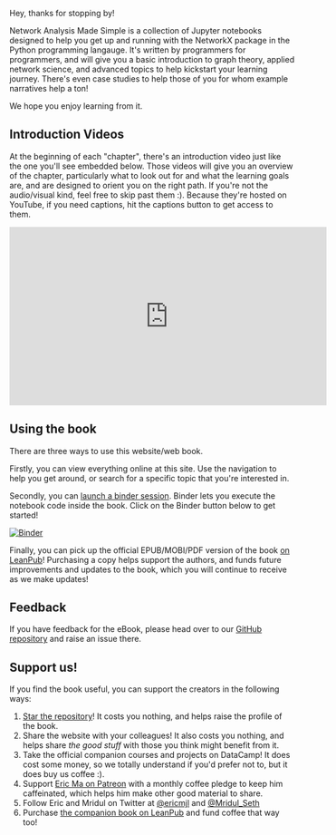 Hey, thanks for stopping by!

Network Analysis Made Simple is a collection of Jupyter notebooks
designed to help you get up and running with the NetworkX package
in the Python programming langauge.
It's written by programmers for programmers,
and will give you a basic introduction to
graph theory, applied network science,
and advanced topics to help kickstart your learning journey.
There's even case studies to help those of you
for whom example narratives help a ton!

We hope you enjoy learning from it.

## Introduction Videos

At the beginning of each "chapter",
there's an introduction video just like the one you'll see embedded below.
Those videos will give you an overview of the chapter,
particularly what to look out for and what the learning goals are,
and are designed to orient you on the right path.
If you're not the audio/visual kind,
feel free to skip past them :).
Because they're hosted on YouTube,
if you need captions,
hit the captions button to get access to them.

<iframe width="560" height="315" src="https://www.youtube.com/embed/JdcFLuZLJ3Y" frameborder="0" allow="accelerometer; autoplay; clipboard-write; encrypted-media; gyroscope; picture-in-picture" allowfullscreen></iframe>

## Using the book

There are three ways to use this website/web book.

Firstly, you can view everything online at this site.
Use the navigation to help you get around,
or search for a specific topic that you're interested in.

Secondly, you can [launch a binder session][binder].
Binder lets you execute the notebook code inside the book.
Click on the Binder button below to get started!

[![Binder](https://mybinder.org/badge.svg)][binder]

Finally, you can pick up the official EPUB/MOBI/PDF version of the book
[on LeanPub][leanpub]!
Purchasing a copy helps support the authors,
and funds future improvements and updates to the book,
which you will continue to receive as we make updates!

## Feedback

If you have feedback for the eBook,
please head over to our [GitHub repository][repo] and raise an issue there.

## Support us!

If you find the book useful,
you can support the creators in the following ways:

1. [Star the repository][repo]! It costs you nothing,
and helps raise the profile of the book.
1. Share the website with your colleagues! It also costs you nothing,
and helps share _the good stuff_ with those you think might benefit from it.
1. Take the official companion courses and projects on DataCamp!
It does cost some money, so we totally understand if you'd prefer not to, but it does buy us coffee :).
1. Support [Eric Ma on Patreon](https://www.patreon.com/ericmjl) with a monthly coffee pledge
to keep him caffeinated, which helps him make other good material to share.
1. Follow Eric and Mridul on Twitter at [@ericmjl](https://twitter.com/ericmjl) and [@Mridul_Seth](https://twitter.com/Mridul_Seth)
1. Purchase [the companion book on LeanPub][leanpub] and fund coffee that way too!

[binder]: https://mybinder.org/v2/gh/ericmjl/Network-Analysis-Made-Simple/master
[leanpub]: https://leanpub.com/nams
[repo]: https://github.com/ericmjl/Network-Analysis-Made-Simple
